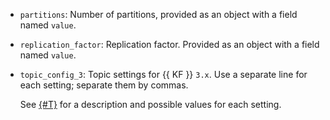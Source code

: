 * `partitions`: Number of partitions, provided as an object with a field named `value`.
* `replication_factor`: Replication factor. Provided as an object with a field named `value`.
* `topic_config_3`: Topic settings for {{ KF }} `3.x`. Use a separate line for each setting; separate them by commas.

   See [{#T}](../../../../managed-kafka/concepts/settings-list.md#topic-settings) for a description and possible values for each setting.

